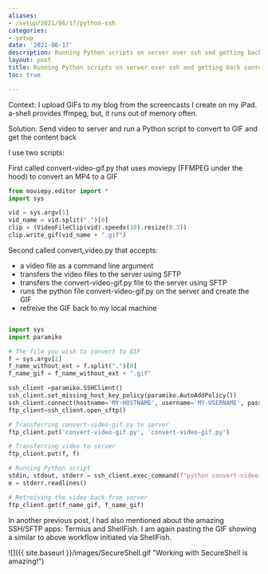 ```yaml
---
aliases:
- /setup/2021/06/17/python-ssh
categories:
- setup
date: '2021-06-17'
description: Running Python scripts on server over ssh and getting back content
layout: post
title: Running Python scripts on server over ssh and getting back content
toc: true

---
```


Context: I upload GIFs to my blog from the screencasts I create on my iPad. a-shell provides ffmpeg, but, it runs out of memory often.

Solution: Send video to server and run a Python script to convert to GIF and get the content back

I use two scripts:

First called convert-video-gif.py that uses moviepy (FFMPEG under the hood) to convert an MP4 to a GIF

```python
from moviepy.editor import *
import sys

vid = sys.argv[1]
vid_name = vid.split(".")[0]
clip = (VideoFileClip(vid).speedx(10).resize(0.3))
clip.write_gif(vid_name + ".gif")
```

Second called convert_video.py that accepts:
- a video file as a command line argument
- transfers the video files to the server using SFTP
- transfers the convert-video-gif.py file to the server using SFTP
- runs the python file convert-video-gif.py on the server and create the GIF
- retreive the GIF back to my local machine


```python

import sys
import paramiko

# The file you wish to convert to GIF
f = sys.argv[1]
f_name_without_ext = f.split(".")[0]
f_name_gif = f_name_without_ext + ".gif"

ssh_client =paramiko.SSHClient()
ssh_client.set_missing_host_key_policy(paramiko.AutoAddPolicy())
ssh_client.connect(hostname='MY-HOSTNAME', username='MY-USERNAME', password='MY-PASSWORD')
ftp_client=ssh_client.open_sftp()

# Transferring convert-video-gif.py to server
ftp_client.put('convert-video-gif.py', 'convert-video-gif.py')

# Transferring video to server
ftp_client.put(f, f)

# Running Python script
stdin, stdout, stderr = ssh_client.exec_command(f"python convert-video-gif.py {f}")
e = stderr.readlines()

# Retreiving the video back from server
ftp_client.get(f_name_gif, f_name_gif)

```

In another previous post, I had also mentioned about the amazing SSH/SFTP apps: Termius and ShellFish. I am again pasting the GIF showing a similar to above workflow initiated via ShellFish.



![]({{ site.baseurl }}/images/SecureShell.gif "Working with SecureShell is amazing!")




 
 
